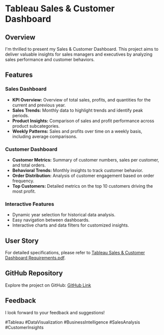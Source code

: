 
# Tableau Sales & Customer Dashboard

## Overview
I'm thrilled to present my Sales & Customer Dashboard. This project aims to deliver valuable insights for sales managers and executives by analyzing sales performance and customer behaviors.

## Features

### Sales Dashboard
- **KPI Overview:** Overview of total sales, profits, and quantities for the current and previous year.
- **Sales Trends:** Monthly data to highlight trends and identify peak periods.
- **Product Insights:** Comparison of sales and profit performance across product subcategories.
- **Weekly Patterns:** Sales and profits over time on a weekly basis, including average comparisons.

### Customer Dashboard
- **Customer Metrics:** Summary of customer numbers, sales per customer, and total orders.
- **Behavioral Trends:** Monthly insights to track customer behavior.
- **Order Distribution:** Analysis of customer engagement based on order frequency.
- **Top Customers:** Detailed metrics on the top 10 customers driving the most profit.

### Interactive Features
- Dynamic year selection for historical data analysis.
- Easy navigation between dashboards.
- Interactive charts and data filters for customized insights.

## User Story
For detailed specifications, please refer to [Tableau Sales & Customer Dashboard Requirements.pdf](https://github.com/swastik1510/Tableau-Sales-Customer-Dashboard/blob/31374ff229279314efe03f21486b36ffb86d0607/Tableau%20Sales%20%26%20Customer%20Dashboard%20Requirements.pdf).

## GitHub Repository
Explore the project on GitHub: [GitHub Link](https://github.com/swastik1510/Tableau-Sales-Customer-Dashboard/blob/4faa71f36103b2d28eed009e174a2af2ecfa5911/Sales%20%26%20Customer%20Dashboard.twbx)

## Feedback
I look forward to your feedback and suggestions!

#Tableau #DataVisualization #BusinessIntelligence #SalesAnalysis #CustomerInsights
